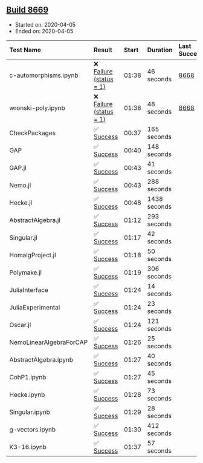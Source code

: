 ## [Build 8669](https://oscarci.mathematik.uni-kl.de/job/oscar/8669/)

* Started on: 2020-04-05
* Ended on: 2020-04-05

| Test Name    | Result | Start | Duration | Last Success | First Failure |
|:-------------|:-------|:------|:---------|:-------------|:--------------|
| c-automorphisms.ipynb | ❌ [Failure (status = 1)](https://oscarci.mathematik.uni-kl.de/job/oscar/8669/artifact/logs/build-8669/c-automorphisms.ipynb.log) | 01:38 | 46 seconds | [8668](https://oscarci.mathematik.uni-kl.de/job/oscar/8668/) | [8669](https://oscarci.mathematik.uni-kl.de/job/oscar/8669/) |
| wronski-poly.ipynb | ❌ [Failure (status = 1)](https://oscarci.mathematik.uni-kl.de/job/oscar/8669/artifact/logs/build-8669/wronski-poly.ipynb.log) | 01:38 | 48 seconds | [8668](https://oscarci.mathematik.uni-kl.de/job/oscar/8668/) | [8669](https://oscarci.mathematik.uni-kl.de/job/oscar/8669/) |
| CheckPackages | ✅ [Success](https://oscarci.mathematik.uni-kl.de/job/oscar/8669/artifact/logs/build-8669/CheckPackages.log) | 00:37 | 165 seconds |  |  |
| GAP | ✅ [Success](https://oscarci.mathematik.uni-kl.de/job/oscar/8669/artifact/logs/build-8669/GAP.log) | 00:40 | 148 seconds |  |  |
| GAP.jl | ✅ [Success](https://oscarci.mathematik.uni-kl.de/job/oscar/8669/artifact/logs/build-8669/GAP.jl.log) | 00:43 | 41 seconds |  |  |
| Nemo.jl | ✅ [Success](https://oscarci.mathematik.uni-kl.de/job/oscar/8669/artifact/logs/build-8669/Nemo.jl.log) | 00:43 | 288 seconds |  |  |
| Hecke.jl | ✅ [Success](https://oscarci.mathematik.uni-kl.de/job/oscar/8669/artifact/logs/build-8669/Hecke.jl.log) | 00:48 | 1438 seconds |  |  |
| AbstractAlgebra.jl | ✅ [Success](https://oscarci.mathematik.uni-kl.de/job/oscar/8669/artifact/logs/build-8669/AbstractAlgebra.jl.log) | 01:12 | 293 seconds |  |  |
| Singular.jl | ✅ [Success](https://oscarci.mathematik.uni-kl.de/job/oscar/8669/artifact/logs/build-8669/Singular.jl.log) | 01:17 | 42 seconds |  |  |
| HomalgProject.jl | ✅ [Success](https://oscarci.mathematik.uni-kl.de/job/oscar/8669/artifact/logs/build-8669/HomalgProject.jl.log) | 01:18 | 50 seconds |  |  |
| Polymake.jl | ✅ [Success](https://oscarci.mathematik.uni-kl.de/job/oscar/8669/artifact/logs/build-8669/Polymake.jl.log) | 01:19 | 306 seconds |  |  |
| JuliaInterface | ✅ [Success](https://oscarci.mathematik.uni-kl.de/job/oscar/8669/artifact/logs/build-8669/JuliaInterface.log) | 01:24 | 14 seconds |  |  |
| JuliaExperimental | ✅ [Success](https://oscarci.mathematik.uni-kl.de/job/oscar/8669/artifact/logs/build-8669/JuliaExperimental.log) | 01:24 | 23 seconds |  |  |
| Oscar.jl | ✅ [Success](https://oscarci.mathematik.uni-kl.de/job/oscar/8669/artifact/logs/build-8669/Oscar.jl.log) | 01:24 | 121 seconds |  |  |
| NemoLinearAlgebraForCAP | ✅ [Success](https://oscarci.mathematik.uni-kl.de/job/oscar/8669/artifact/logs/build-8669/NemoLinearAlgebraForCAP.log) | 01:26 | 25 seconds |  |  |
| AbstractAlgebra.ipynb | ✅ [Success](https://oscarci.mathematik.uni-kl.de/job/oscar/8669/artifact/logs/build-8669/AbstractAlgebra.ipynb.log) | 01:27 | 40 seconds |  |  |
| CohP1.ipynb | ✅ [Success](https://oscarci.mathematik.uni-kl.de/job/oscar/8669/artifact/logs/build-8669/CohP1.ipynb.log) | 01:27 | 45 seconds |  |  |
| Hecke.ipynb | ✅ [Success](https://oscarci.mathematik.uni-kl.de/job/oscar/8669/artifact/logs/build-8669/Hecke.ipynb.log) | 01:28 | 73 seconds |  |  |
| Singular.ipynb | ✅ [Success](https://oscarci.mathematik.uni-kl.de/job/oscar/8669/artifact/logs/build-8669/Singular.ipynb.log) | 01:29 | 28 seconds |  |  |
| g-vectors.ipynb | ✅ [Success](https://oscarci.mathematik.uni-kl.de/job/oscar/8669/artifact/logs/build-8669/g-vectors.ipynb.log) | 01:30 | 412 seconds |  |  |
| K3-16.ipynb | ✅ [Success](https://oscarci.mathematik.uni-kl.de/job/oscar/8669/artifact/logs/build-8669/K3-16.ipynb.log) | 01:37 | 57 seconds |  |  |
